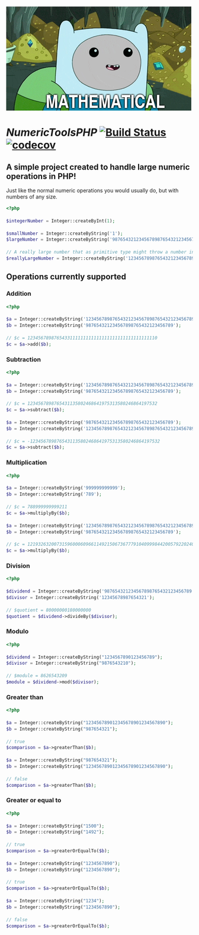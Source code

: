![alt text](https://raw.githubusercontent.com/TheHappyCat/NumericTools/master/assets/mathematical.gif "Mathematical")

# *NumericToolsPHP* [![Build Status](https://travis-ci.org/TheHappyCat/NumericToolsPHP.svg?branch=master)](https://travis-ci.org/TheHappyCat/NumericToolsPHP) [![codecov](https://codecov.io/gh/TheHappyCat/NumericToolsPHP/branch/master/graph/badge.svg)](https://codecov.io/gh/TheHappyCat/NumericToolsPHP)

## A simple project created to handle large numeric operations in PHP!

Just like the normal numeric operations you would usually do, but with numbers of any size.

```php
<?php

$integerNumber = Integer::createByInt(1);

$smallNumber = Integer::createByString('1');
$largeNumber = Integer::createByString('987654321234567898765432123456789');

// A really large number that as primitive type might throw a number in scientific notation or infinity.
$reallyLargeNumber = Integer::createByString('12345678987654321234567898765432123456789876543212345678987654321234567898765432123456789876543212345678987654321234567898765432123456789876543212345678987654321234567898765432123456789876543212345678987654321234567898765432123456789876543212345678987654321234567898765432123456789876543212345678987654321234567898765432123456789876543212345678987654321234567898765432123456789876543212345678987654321234567898765432123456789876543212345678987654321234567898765432123456789876543212345678987654321');
```

## Operations currently supported

### Addition

```php
<?php

$a = Integer::createByString('1234567898765432123456789876543212345678987654321');
$b = Integer::createByString('987654321234567898765432123456789');

// $c = 1234567898765433111111111111111111111111111111110
$c = $a->add($b);
```

### Subtraction

```php
<?php

$a = Integer::createByString('1234567898765432123456789876543212345678987654321');
$b = Integer::createByString('987654321234567898765432123456789');

// $c = 1234567898765431135802468641975313580246864197532
$c = $a->subtract($b);

$a = Integer::createByString('987654321234567898765432123456789');
$b = Integer::createByString('1234567898765432123456789876543212345678987654321');

// $c = -1234567898765431135802468641975313580246864197532
$c = $a->subtract($b);
```

### Multiplication

```php
<?php

$a = Integer::createByString('999999999999');
$b = Integer::createByString('789');

// $c = 788999999999211
$c = $a->multiplyBy($b);

$a = Integer::createByString('1234567898765432123456789876543212345678987654321');
$b = Integer::createByString('987654321234567898765432123456789');

// $c = 1219326320073159600060966114921506736777910409998442005792202408166072245112635269
$c = $a->multiplyBy($b);
```

### Division

```php
<?php

$dividend = Integer::createByString('987654321234567898765432123456789');
$divisor = Integer::createByString('12345678987654321');

// $quotient = 80000000180000000
$quotient = $dividend->divideBy($divisor);
```

### Modulo

```php
<?php

$dividend = Integer::createByString("1234567890123456789");
$divisor = Integer::createByString("9876543210");

// $module = 8626543209
$module = $dividend->mod($divisor);
```

### Greater than

```php
<?php

$a = Integer::createByString("123456789012345678901234567890");
$b = Integer::createByString("987654321");

// true
$comparison = $a->greaterThan($b);

$a = Integer::createByString("987654321");
$b = Integer::createByString("123456789012345678901234567890");

// false
$comparison = $a->greaterThan($b);
```

### Greater or equal to

```php
<?php

$a = Integer::createByString("1500");
$b = Integer::createByString("1492");

// true
$comparison = $a->greaterOrEqualTo($b);

$a = Integer::createByString("1234567890");
$b = Integer::createByString("1234567890");

// true
$comparison = $a->greaterOrEqualTo($b);

$a = Integer::createByString("1234");
$b = Integer::createByString("1234567890");

// false
$comparison = $a->greaterOrEqualTo($b);
```
